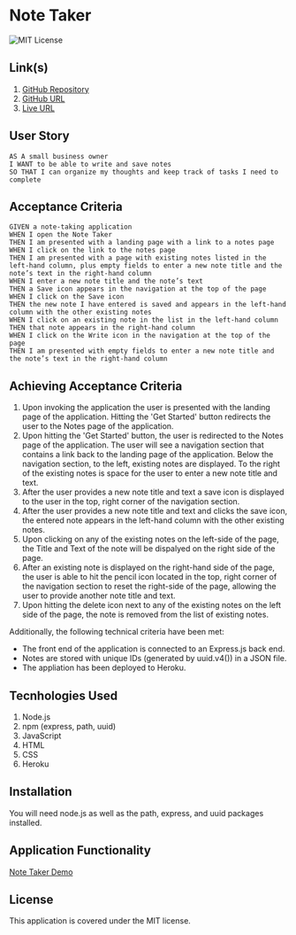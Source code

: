 # Note Taker

![MIT License](https://img.shields.io/badge/License-MIT-yellow.svg)

## Link(s)

1. [GitHub Repository](https://github.com/emangano2816/note_taker)
2. [GitHub URL]()
3. [Live URL]()


## User Story

```text
AS A small business owner
I WANT to be able to write and save notes
SO THAT I can organize my thoughts and keep track of tasks I need to complete
```

## Acceptance Criteria

```text
GIVEN a note-taking application
WHEN I open the Note Taker
THEN I am presented with a landing page with a link to a notes page
WHEN I click on the link to the notes page
THEN I am presented with a page with existing notes listed in the left-hand column, plus empty fields to enter a new note title and the note’s text in the right-hand column
WHEN I enter a new note title and the note’s text
THEN a Save icon appears in the navigation at the top of the page
WHEN I click on the Save icon
THEN the new note I have entered is saved and appears in the left-hand column with the other existing notes
WHEN I click on an existing note in the list in the left-hand column
THEN that note appears in the right-hand column
WHEN I click on the Write icon in the navigation at the top of the page
THEN I am presented with empty fields to enter a new note title and the note’s text in the right-hand column

```

## Achieving Acceptance Criteria

1. Upon invoking the application the user is presented with the landing page of the application.  Hitting the 'Get Started' button redirects the user to the Notes page of the application. 
2. Upon hitting the 'Get Started' button, the user is redirected to the Notes page of the application.  The user will see a navigation section that contains a link back to the landing page of the application.  Below the navigation section, to the left, existing notes are displayed.  To the right of the existing notes is space for the user to enter a new note title and text.
3. After the user provides a new note title and text a save icon is displayed to the user in the top, right corner of the navigation section.
4. After the user provides a new note title and text and clicks the save icon, the entered note appears in the left-hand column with the other existing notes.
5. Upon clicking on any of the existing notes on the left-side of the page, the Title and Text of the note will be dispalyed on the right side of the page.
6. After an existing note is displayed on the right-hand side of the page, the user is able to hit the pencil icon located in the top, right corner of the navigation section to reset the right-side of the page, allowing the user to provide another note title and text.
7. Upon hitting the delete icon next to any of the existing notes on the left side of the page, the note is removed from the list of existing notes.

Additionally, the following technical criteria have been met:
  * The front end of the application is connected to an Express.js back end.  
  * Notes are stored with unique IDs (generated by uuid.v4()) in a JSON file.
  * The appliation has been deployed to Heroku.

## Tecnhologies Used

1. Node.js
2. npm (express, path, uuid)
4. JavaScript
5. HTML
6. CSS
7. Heroku

## Installation

You will need node.js as well as the path, express, and uuid packages installed.

## Application Functionality

[Note Taker Demo]()

## License

This application is covered under the MIT license.
